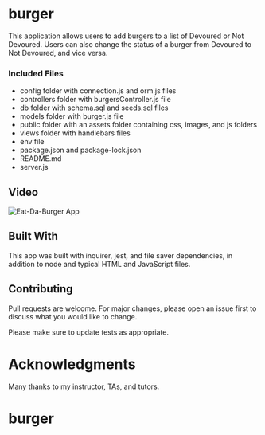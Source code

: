 # burger
This application allows users to add burgers to a list of Devoured or Not Devoured. Users can also change the status of a burger from Devoured to Not Devoured, and vice versa.

### Included Files

* config folder with connection.js and orm.js files
* controllers folder with burgersController.js file
* db folder with schema.sql and seeds.sql files
* models folder with burger.js file
* public folder with an assets folder containing css, images, and js folders
* views folder with handlebars files
* env file
* package.json and package-lock.json
* README.md
* server.js


## Video
![Eat-Da-Burger App](/gif/burger.gif)

## Built With

This app was built with inquirer, jest, and file saver dependencies, in addition to node and typical HTML and JavaScript files.

## Contributing

Pull requests are welcome. For major changes, please open an issue first to discuss what you would like to change.

Please make sure to update tests as appropriate.

# Acknowledgments

Many thanks to my instructor, TAs, and tutors.


# burger